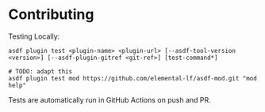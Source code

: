 # Contributing

Testing Locally:

```shell
asdf plugin test <plugin-name> <plugin-url> [--asdf-tool-version <version>] [--asdf-plugin-gitref <git-ref>] [test-command*]

# TODO: adapt this
asdf plugin test mod https://github.com/elemental-lf/asdf-mod.git "mod help"
```

Tests are automatically run in GitHub Actions on push and PR.

